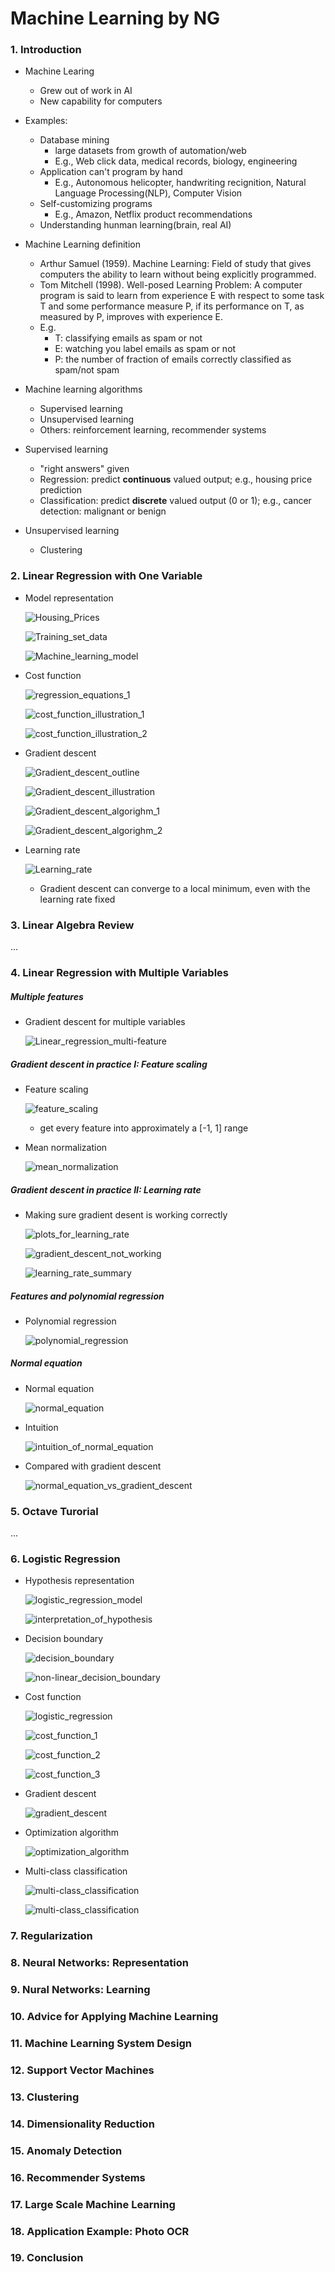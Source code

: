 # Machine Learning by NG

### 1. Introduction

* Machine Learing
	- Grew out of work in AI
	- New capability for computers


* Examples:
	- Database mining
		- large datasets from growth of automation/web
		- E.g., Web click data, medical records, biology, engineering
	- Application can't program by hand
		- E.g., Autonomous helicopter, handwriting recignition, Natural Language Processing(NLP), Computer Vision
	- Self-customizing programs
		- E.g., Amazon, Netflix product recommendations
	- Understanding hunman learning(brain, real AI) 


* Machine Learning definition
	- Arthur Samuel (1959). Machine Learning: Field of study that gives computers the ability to learn without being explicitly programmed.
	- Tom Mitchell (1998). Well-posed Learning Problem: A computer program is said to learn from experience E with respect to some task T and some performance measure P, if its performance on T, as measured by P, improves with experience E.
	- E.g.
		- T: classifying emails as spam or not
		- E: watching you label emails as spam or not
		- P: the number of fraction of emails correctly classified as spam/not spam


* Machine learning algorithms
	- Supervised learning
	- Unsupervised learning
	- Others: reinforcement learning, recommender systems


* Supervised learning
	- "right answers" given
	- Regression: predict **continuous** valued output; e.g., housing price prediction
	- Classification: predict **discrete** valued output (0 or 1); e.g., cancer detection: malignant or benign


* Unsupervised learning
	- Clustering


### 2. Linear Regression with One Variable

* Model representation

	![Housing_Prices](imgs/mlng_2_1.png)

	![Training_set_data](imgs/mlng_2_2.png)

	![Machine_learning_model](imgs/mlng_2_3.png)


* Cost function

	![regression_equations_1](imgs/mlng_2_4.png)
	
	![cost_function_illustration_1](imgs/mlng_2_5.png)

	![cost_function_illustration_2](imgs/mlng_2_6.png)


* Gradient descent

	![Gradient_descent_outline](imgs/mlng_2_7.png)

	![Gradient_descent_illustration](imgs/mlng_2_8.png)

	![Gradient_descent_algorighm_1](imgs/mlng_2_9.png)
	
	![Gradient_descent_algorighm_2](imgs/mlng_2_10.png)


* Learning rate

	![Learning_rate](imgs/mlng_2_11.png)

	- Gradient descent can converge to a local minimum, even with the learning rate fixed


### 3. Linear Algebra Review

...


### 4. Linear Regression with Multiple Variables 

##### Multiple features

* Gradient descent for multiple variables

	![Linear_regression_multi-feature](imgs/mlng_4_1.png)


##### Gradient descent in practice I: Feature scaling

* Feature scaling

	![feature_scaling](imgs/mlng_4_2.png)

	- get every feature into approximately a [-1, 1] range


* Mean normalization
	
	![mean_normalization](imgs/mlng_4_3.png)
	
	 
##### Gradient descent in practice II: Learning rate

* Making sure gradient desent is working correctly

	![plots_for_learning_rate](imgs/mlng_4_4.png)

	![gradient_descent_not_working](imgs/mlng_4_5.png)
	
	![learning_rate_summary](imgs/mlng_4_6.png)
	

##### Features and polynomial regression

* Polynomial regression
	
	![polynomial_regression](imgs/mlng_4_7.png)


##### Normal equation

* Normal equation
	
	![normal_equation](imgs/mlng_4_10.png)


* Intuition
	
	![intuition_of_normal_equation](imgs/mlng_4_8.png)


* Compared with gradient descent

	![normal_equation_vs_gradient_descent](imgs/mlng_4_9.png)
	
	
### 5. Octave Turorial

...


### 6. Logistic Regression

* Hypothesis representation

	![logistic_regression_model](imgs/mlng_6_1.png)

	![interpretation_of_hypothesis](imgs/mlng_6_2.png)

	
* Decision boundary

	![decision_boundary](imgs/mlng_6_3.png)

	![non-linear_decision_boundary](imgs/mlng_6_4.png)


* Cost function

	![logistic_regression](imgs/mlng_6_5.png)

	![cost_function_1](imgs/mlng_6_6.png)

	![cost_function_2](imgs/mlng_6_7.png)

	![cost_function_3](imgs/mlng_6_8.png)


* Gradient descent

	![gradient_descent](imgs/mlng_6_9.png)
	

* Optimization algorithm

	![optimization_algorithm](imgs/mlng_6_10.png)


* Multi-class classification
	
	![multi-class_classification](imgs/mlng_6_11.png)
	
	![multi-class_classification](imgs/mlng_6_12.png)

### 7. Regularization


### 8. Neural Networks: Representation


### 9. Nural Networks: Learning


### 10. Advice for Applying Machine Learning


### 11. Machine Learning System Design


### 12. Support Vector Machines


### 13. Clustering


### 14. Dimensionality Reduction


### 15. Anomaly Detection


### 16. Recommender Systems


### 17. Large Scale Machine Learning


### 18. Application Example: Photo OCR


### 19. Conclusion





